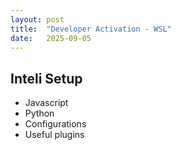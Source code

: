 ```yaml
---
layout: post
title:  "Developer Activation - WSL"
date:   2025-09-05
---
```


## Inteli Setup

- Javascript
- Python
- Configurations
- Useful plugins
